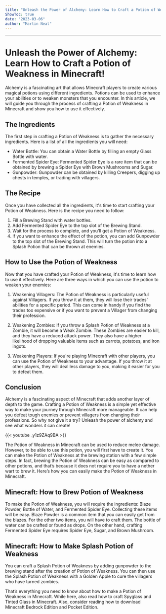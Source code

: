 ```yaml
---
title: "Unleash the Power of Alchemy: Learn How to Craft a Potion of Weakness in Minecraft!"
ShowToc: true 
date: "2023-03-06"
author: "Martin Neal"
---
```

*****
# Unleash the Power of Alchemy: Learn How to Craft a Potion of Weakness in Minecraft!

Alchemy is a fascinating art that allows Minecraft players to create various magical potions using different ingredients. Potions can be used to enhance your abilities or to weaken monsters that you encounter. In this article, we will guide you through the process of crafting a Potion of Weakness in Minecraft and show you how to use it effectively.

## The Ingredients

The first step in crafting a Potion of Weakness is to gather the necessary ingredients. Here is a list of all the ingredients you will need:

- Water Bottle: You can obtain a Water Bottle by filling an empty Glass Bottle with water.
- Fermented Spider Eye: Fermented Spider Eye is a rare item that can be obtained by brewing a Spider Eye with Brown Mushrooms and Sugar.
- Gunpowder: Gunpowder can be obtained by killing Creepers, digging up chests in temples, or trading with villagers.

## The Recipe

Once you have collected all the ingredients, it's time to start crafting your Potion of Weakness. Here is the recipe you need to follow:

1. Fill a Brewing Stand with water bottles.
2. Add Fermented Spider Eye to the top slot of the Brewing Stand.
3. Wait for the process to complete, and you'll get a Potion of Weakness.
4. If you want to enhance the effect of the potion, you can add Gunpowder to the top slot of the Brewing Stand. This will turn the potion into a Splash Potion that can be thrown at enemies.

## How to Use the Potion of Weakness

Now that you have crafted your Potion of Weakness, it's time to learn how to use it effectively. Here are three ways in which you can use the potion to weaken your enemies:

1. Weakening Villagers: The Potion of Weakness is particularly useful against Villagers. If you throw it at them, they will lose their trades' abilities for a specific period. This can come in handy if you find the trades too expensive or if you want to prevent a Villager from changing their profession.

2. Weakening Zombies: If you throw a Splash Potion of Weakness at a Zombie, it will become a Weak Zombie. These Zombies are easier to kill, and they have a reduced attack power. They also have a higher likelihood of dropping valuable items such as carrots, potatoes, and iron ingots.

3. Weakening Players: If you're playing Minecraft with other players, you can use the Potion of Weakness to your advantage. If you throw it at other players, they will deal less damage to you, making it easier for you to defeat them.

## Conclusion

Alchemy is a fascinating aspect of Minecraft that adds another layer of depth to the game. Crafting a Potion of Weakness is a simple yet effective way to make your journey through Minecraft more manageable. It can help you defeat tough enemies or prevent villagers from changing their professions. So why not give it a try? Unleash the power of alchemy and see what wonders it can create!

{{< youtube _y1z9ZAq9BA >}} 



The Potion of Weakness in Minecraft can be used to reduce melee damage. However, to be able to use this potion, you will first have to create it. You can make the Potion of Weakness at the brewing station with a few simple steps. In fact, brewing the Potion of Weakness can be easy as compared to other potions, and that’s because it does not require you to have a nether wart to brew it. Here’s how you can easily make the Potion of Weakness in Minecraft.
 
## Minecraft: How to Brew Potion of Weakness
 
To make the Potion of Weakness, you will require the ingredients: Blaze Powder, Bottle of Water, and Fermented Spider Eye. Collecting these items will be easy. Blaze Powder is a common item that you can easily get from the blazes. For the other two items, you will have to craft them. The bottle of water can be crafted or found as drops. On the other hand, crafting Fermented Spider Eye requires Spider Eye, Sugar, and Brown Mushroom.
 

 
## Minecraft: How to Make Splash Potion of Weakness
 
You can craft a Splash Potion of Weakness by adding gunpowder to the brewing stand after the creation of Potion of Weakness. You can then use the Splash Potion of Weakness with a Golden Apple to cure the villagers who have turned zombies.
 
That’s everything you need to know about how to make a Potion of Weakness in Minecraft. While here, also read how to craft Spyglass and Tinted Glass in Minecraft. Also, consider reading how to download Minecraft Bedrock Edition and Pocket Edition.




